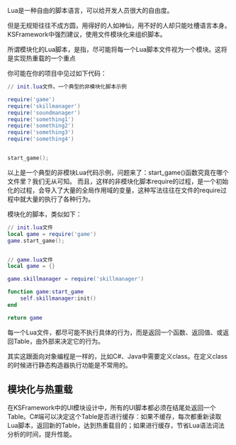 
Lua是一种自由的脚本语言，可以给开发人员很大的自由度。

但是无规矩往往不成方圆，用得好的人如神仙，用不好的人却只能吐槽语言本身。KSFramework中强烈建议，使用文件模块化来组织脚本。

所谓模块化的Lua脚本，是指，尽可能将每一个Lua脚本文件视为一个模块。这将是实现热重载的一个重点

你可能在你的项目中见过如下代码：

```lua
// init.lua文件。一个典型的非模块化脚本示例

require('game')
require('skillmanager')
require('soundmanager')
require('something1')
require('something2')
require('something3')
require('something4')


start_game();


```


以上是一个典型的非模块Lua代码示例，问题来了：start_game()函数究竟在哪个文件里？我们无从可知。
而且，这样的非模块化脚本require的过程，是一个初始化的过程，会导入了大量的全局作用域的变量，这种写法往往在文件的require过程中就大量的执行了各种行为。

模块化的脚本，类似如下：

```lua
// init.lua文件
local game = require('game')
game.start_game();


// game.lua文件
local game = {}

game.skillmanager = require('skillmanager')

function game:start_game
    self.skillmanager:init()
end

return game

```


每一个Lua文件，都尽可能不执行具体的行为，而是返回一个函数、返回值、或返回Table，由外部来决定它的行为。

其实这跟面向对象编程是一样的，比如C#、Java中需要定义class。在定义class的时候进行静态构造器执行功能是不常用的。

## 模块化与热重载

在KSFramework中的UI模块设计中，所有的UI脚本都必须在结尾处返回一个Table。C#端可以决定这个Table是否进行缓存：如果不缓存，每次都重新读取Lua脚本，返回新的Table，达到热重载目的；如果进行缓存，节省Lua语法词法分析的时间，提升性能。
